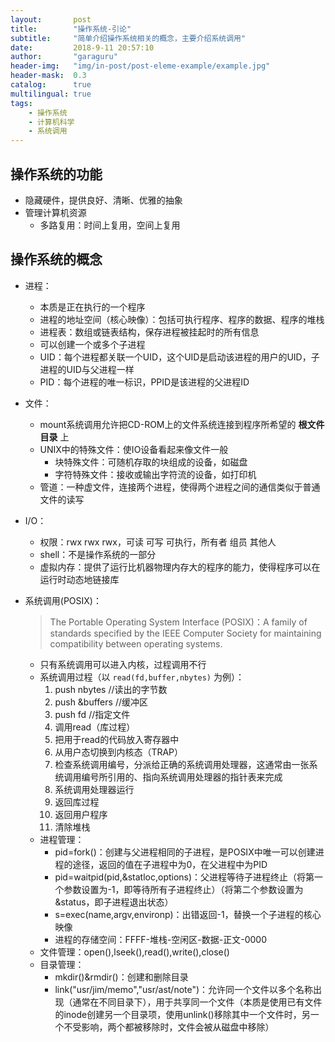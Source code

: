 ```yaml
---
layout:       post
title:        "操作系统-引论"
subtitle:     "简单介绍操作系统相关的概念，主要介绍系统调用"
date:         2018-9-11 20:57:10
author:       "garaguru"
header-img:   "img/in-post/post-eleme-example/example.jpg"
header-mask:  0.3
catalog:      true
multilingual: true
tags:
    - 操作系统
    - 计算机科学
    - 系统调用
---
```


## 操作系统的功能
- 隐藏硬件，提供良好、清晰、优雅的抽象
- 管理计算机资源
    - 多路复用：时间上复用，空间上复用

## 操作系统的概念
- 进程：
    - 本质是正在执行的一个程序
    - 进程的地址空间（核心映像）：包括可执行程序、程序的数据、程序的堆栈
    - 进程表：数组或链表结构，保存进程被挂起时的所有信息
    - 可以创建一个或多个子进程
    - UID：每个进程都关联一个UID，这个UID是启动该进程的用户的UID，子进程的UID与父进程一样
    - PID：每个进程的唯一标识，PPID是该进程的父进程ID
- 文件：
    - mount系统调用允许把CD-ROM上的文件系统连接到程序所希望的 **根文件目录** 上
    - UNIX中的特殊文件：使IO设备看起来像文件一般
       - 块特殊文件：可随机存取的块组成的设备，如磁盘
       - 字符特殊文件：接收或输出字符流的设备，如打印机
    - 管道：一种虚文件，连接两个进程，使得两个进程之间的通信类似于普通文件的读写
- I/O：
    - 权限：rwx rwx rwx，可读 可写 可执行，所有者 组员 其他人
    - shell：不是操作系统的一部分
    - 虚拟内存：提供了运行比机器物理内存大的程序的能力，使得程序可以在运行时动态地链接库
- 系统调用(POSIX)：
    > The Portable Operating System Interface (POSIX)：A family of standards specified by the IEEE Computer Society for maintaining compatibility between operating systems.

    - 只有系统调用可以进入内核，过程调用不行
    - 系统调用过程（以 `read(fd,buffer,nbytes)` 为例）：
        1. push nbytes //读出的字节数
        2. push &buffers //缓冲区
        3. push fd //指定文件
        4. 调用read（库过程）
        5. 把用于read的代码放入寄存器中
        6. 从用户态切换到内核态（TRAP）
        7. 检查系统调用编号，分派给正确的系统调用处理器，这通常由一张系统调用编号所引用的、指向系统调用处理器的指针表来完成
        8. 系统调用处理器运行
        9. 返回库过程
        10. 返回用户程序
        11. 清除堆栈
    - 进程管理：
        - pid=fork()：创建与父进程相同的子进程，是POSIX中唯一可以创建进程的途径，返回的值在子进程中为0，在父进程中为PID
        - pid=waitpid(pid,&statloc,options)：父进程等待子进程终止（将第一个参数设置为-1，即等待所有子进程终止）（将第二个参数设置为&status，即子进程退出状态）
        - s=exec(name,argv,environp)：出错返回-1，替换一个子进程的核心映像
        - 进程的存储空间：FFFF-堆栈-空闲区-数据-正文-0000
    - 文件管理：open(),lseek(),read(),write(),close()
    - 目录管理：
        - mkdir()&rmdir()：创建和删除目录
        - link("usr/jim/memo","usr/ast/note")：允许同一个文件以多个名称出现（通常在不同目录下），用于共享同一个文件（本质是使用已有文件的inode创建另一个目录项，使用unlink()移除其中一个文件时，另一个不受影响，两个都被移除时，文件会被从磁盘中移除）

